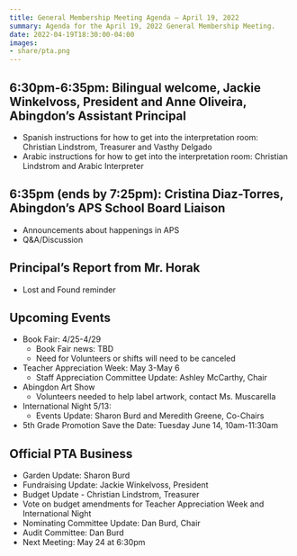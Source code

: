 ```yaml
---
title: General Membership Meeting Agenda – April 19, 2022
summary: Agenda for the April 19, 2022 General Membership Meeting.
date: 2022-04-19T18:30:00-04:00
images:
- share/pta.png
---
```


## 6:30pm-6:35pm: Bilingual welcome, Jackie Winkelvoss, President and Anne Oliveira, Abingdon’s Assistant Principal

- Spanish instructions for how to get into the interpretation room: Christian Lindstrom, Treasurer and Vasthy Delgado
- Arabic instructions for how to get into the interpretation room: Christian Lindstrom and Arabic Interpreter

## 6:35pm (ends by 7:25pm): Cristina Diaz-Torres, Abingdon’s APS School Board Liaison
- Announcements about happenings in APS
- Q&A/Discussion

## Principal’s Report from Mr. Horak
- Lost and Found reminder

## Upcoming Events

- Book Fair: 4/25-4/29
  - Book Fair news: TBD
  - Need for Volunteers or shifts will need to be canceled
- Teacher Appreciation Week: May 3-May 6
  - Staff Appreciation Committee Update: Ashley McCarthy, Chair
- Abingdon Art Show
  - Volunteers needed to help label artwork, contact Ms. Muscarella
- International Night 5/13:
  - Events Update: Sharon Burd and Meredith Greene, Co-Chairs
- 5th Grade Promotion Save the Date: Tuesday June 14, 10am-11:30am

## Official PTA Business 
- Garden Update: Sharon Burd
- Fundraising Update: Jackie Winkelvoss, President
- Budget Update - Christian Lindstrom, Treasurer
- Vote on budget amendments for Teacher Appreciation Week and International Night
- Nominating Committee Update: Dan Burd, Chair
- Audit Committee: Dan Burd
- Next Meeting: May 24 at 6:30pm
